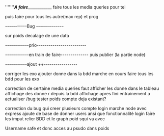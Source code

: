 
'''''''_________A faire_____________________
faire tous les media queries pour tel
       
puis faire pour tous les autre(max rep)
et prog



-----------Bug --------------

sur poids decalage de une data



------------prio-------------------------






------------en train de faire--------------
puis publier (la partie node)





-----------ajout ++-----------------

corriger les exo
ajouter donne dans la bdd marche  en cours
faire tous les bdd pour les exo

correction de certaine media queries
faut afficher les donne dans le tableau
 affichage des donne r depuis la bdd
affichage apres fini entrainement a actualiser /bug
tester poids 
compte deja existant?

correction du bug qui creer plusieurs compte
login  marche 
node avec express
ajoute de base de donner users
ansi que fonctionnalité login
faire  les imput relier BDD et le graph poid squi va avec

Username safe et donc acces au psudo dans poids